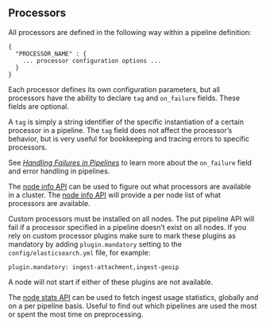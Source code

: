 ## Processors

All processors are defined in the following way within a pipeline definition:
    
    
    {
      "PROCESSOR_NAME" : {
        ... processor configuration options ...
      }
    }

Each processor defines its own configuration parameters, but all processors have the ability to declare `tag` and `on_failure` fields. These fields are optional.

A `tag` is simply a string identifier of the specific instantiation of a certain processor in a pipeline. The `tag` field does not affect the processor’s behavior, but is very useful for bookkeeping and tracing errors to specific processors.

See [_Handling Failures in Pipelines_](handling-failure-in-pipelines.html) to learn more about the `on_failure` field and error handling in pipelines.

The [node info API](cluster-nodes-info.html#ingest-info) can be used to figure out what processors are available in a cluster. The [node info API](cluster-nodes-info.html#ingest-info) will provide a per node list of what processors are available.

Custom processors must be installed on all nodes. The put pipeline API will fail if a processor specified in a pipeline doesn’t exist on all nodes. If you rely on custom processor plugins make sure to mark these plugins as mandatory by adding `plugin.mandatory` setting to the `config/elasticsearch.yml` file, for example:
    
    
    plugin.mandatory: ingest-attachment,ingest-geoip

A node will not start if either of these plugins are not available.

The [node stats API](cluster-nodes-stats.html#ingest-stats) can be used to fetch ingest usage statistics, globally and on a per pipeline basis. Useful to find out which pipelines are used the most or spent the most time on preprocessing.
